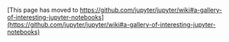 [This page has moved to https://github.com/jupyter/jupyter/wiki#a-gallery-of-interesting-jupyter-notebooks](https://github.com/jupyter/jupyter/wiki#a-gallery-of-interesting-jupyter-notebooks)